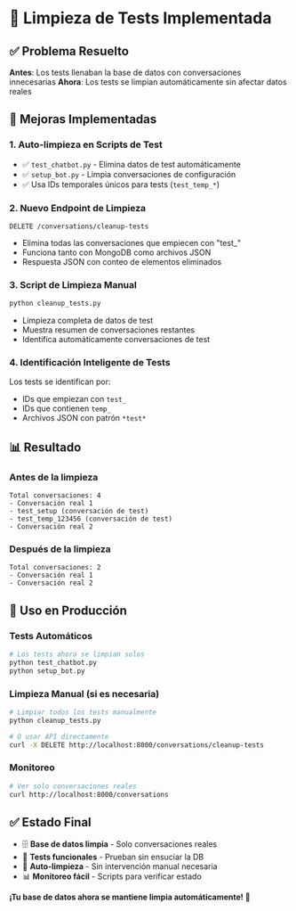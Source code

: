 # 🧹 Limpieza de Tests Implementada

## ✅ Problema Resuelto

**Antes**: Los tests llenaban la base de datos con conversaciones innecesarias
**Ahora**: Los tests se limpian automáticamente sin afectar datos reales

## 🔧 Mejoras Implementadas

### 1. **Auto-limpieza en Scripts de Test**
- ✅ `test_chatbot.py` - Elimina datos de test automáticamente
- ✅ `setup_bot.py` - Limpia conversaciones de configuración
- ✅ Usa IDs temporales únicos para tests (`test_temp_*`)

### 2. **Nuevo Endpoint de Limpieza**
```http
DELETE /conversations/cleanup-tests
```
- Elimina todas las conversaciones que empiecen con "test_"
- Funciona tanto con MongoDB como archivos JSON
- Respuesta JSON con conteo de elementos eliminados

### 3. **Script de Limpieza Manual**
```bash
python cleanup_tests.py
```
- Limpieza completa de datos de test
- Muestra resumen de conversaciones restantes
- Identifica automáticamente conversaciones de test

### 4. **Identificación Inteligente de Tests**
Los tests se identifican por:
- IDs que empiezan con `test_`
- IDs que contienen `temp_`
- Archivos JSON con patrón `*test*`

## 📊 Resultado

### **Antes de la limpieza**
```
Total conversaciones: 4
- Conversación real 1
- test_setup (conversación de test)
- test_temp_123456 (conversación de test)
- Conversación real 2
```

### **Después de la limpieza**
```
Total conversaciones: 2
- Conversación real 1
- Conversación real 2
```

## 🚀 **Uso en Producción**

### **Tests Automáticos**
```bash
# Los tests ahora se limpian solos
python test_chatbot.py
python setup_bot.py
```

### **Limpieza Manual (si es necesaria)**
```bash
# Limpiar todos los tests manualmente
python cleanup_tests.py

# O usar API directamente
curl -X DELETE http://localhost:8000/conversations/cleanup-tests
```

### **Monitoreo**
```bash
# Ver solo conversaciones reales
curl http://localhost:8000/conversations
```

## ✅ **Estado Final**

- 🗄️  **Base de datos limpia** - Solo conversaciones reales
- 🤖 **Tests funcionales** - Prueban sin ensuciar la DB
- 🧹 **Auto-limpieza** - Sin intervención manual necesaria
- 📊 **Monitoreo fácil** - Scripts para verificar estado

**¡Tu base de datos ahora se mantiene limpia automáticamente! 🎉**
